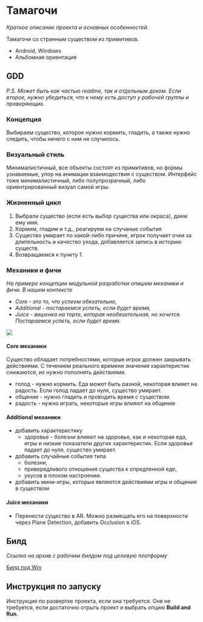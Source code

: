 # Тамагочи

*Краткое описание проекта и основных особенностей.*

Тамагочи со странным существом из примитивов.
- Android, Windows
- Альбомная ориентация

## GDD
*P.S. Может быть как частью readme, так и отдельным доком. Если второе, нужно убедиться, что к нему есть доступ у рабочей группы и проверяющих.*

### Концепция
Выбираем существо, которое нужно кормить, гладить, а также нужно следить, чтобы ничего с ним не случилось.
### Визуальный стиль
Минималистичный, все объекты состоят из примитивов, но формы узнаваемые, упор на анимации взаимодествия с существом. Интерфейс тоже минималистичный, либо полупрозрачный, либо ориентрированный визуал самой игры.
### Жизненный цикл
1. Выбрали существо (если есть выбор существа или окраса), даем ему имя.
2. Кормим, гладим и т.д., реагируем на случаные события
3. Существо умирает по какой-либо причине, игрок получает очки за длительность и качество ухода, добавляется запись в историю существ.
4. Возвращаемся к пункту 1.
### Механики и фичи
*На примере концепции модульной разработки опишем механики и фичи. В нашем контексте* 
- *Core - это то, что успеем обязательно*,
- *Additional - постараемся успеть, если будет время*,
- *Juice - вишенка на торте, которая необязательная, но хочется. Постараемся успеть, если будет время.*

![ ](References/modular_development.PNG)

#### Core механики
Существо обладает потребностями, которые игрок должен закрывать действиями. С течением реального времени значения характеристик снижаются, их нужно пополнять действиями.
- голод - нужно кормить. Еда может быть разной, некоторая влияет на радость. Если голод падает до нуля, существо умирает.
- общение - нужно гладить и проводить время с существом.
- радость - нужно играть, некоторые игры влияют на общение
#### Additional механики
- добавить характеристику
    - здоровье - болезни влияют на здоровье, как и некоторая еда, игры и низкие показатели других характеристик. Если здоровье падает до нуля, существо умирает.
- добавить случайные события типа 
    - болезни, 
    - привередливого отношения существа к опредленной еде, 
    - укусов в плохом настроении.
- добавить мини-игры, которые являются действиями игры и общения в существом
#### Juice механики
- Перенести существо в AR. Можно размещать его на поверхности через Plane Detection, добавить Occlusion в iOS.

## Билд
*Ссылка на архив с рабочим билдом под целевую платформу*

[Билд под Win](https://drive.google.com/file/d/1oE2ZX5m1h2943UiBjDg-bg7DRsVxSp--/view?usp=sharing)

## Инструкция по запуску
Инструкция по развертке проекта, если она требуется. Онв не требуется, если достаточно отрыть проект и выбрать опцию **Build and Run**.